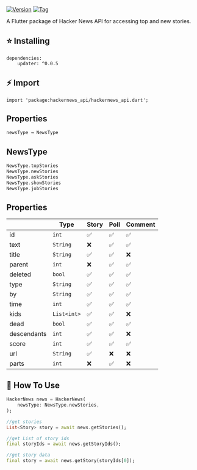 [![Version](https://img.shields.io/pub/v/hackernews_api?color=%2354C92F&logo=dart)](https://pub.dev/packages/hackernews_api/install) [![Tag](https://img.shields.io/badge/Flutter-Hacker%20News-%23212C39)](https://github.com/MarsadMaqsood/hackernews_api)

A Flutter package of Hacker News API for accessing top and new stories.

## ⭐ Installing
```
dependencies:
    updater: ^0.0.5
```

## ⚡ Import 
```
import 'package:hackernews_api/hackernews_api.dart';
```

## Properties

```dart
newsType → NewsType
```

## NewsType
```dart
NewsType.topStories
NewsType.newStories
NewsType.askStories
NewsType.showStories
NewsType.jobStories
```

## Properties

| | Type | Story |  Poll | Comment |
| --- | --- | --- | --- | --- |
|id | `int` | ✅ | ✅ | ✅ |
|text | `String` | ❌ | ✅ | ✅ |
|title | `String` | ✅ | ✅ | ❌ |
|parent | `int` | ❌ | ✅ | ✅ |
|deleted | `bool` | ✅| ✅ | ✅ |
|type | `String` | ✅| ✅ | ✅ |
|by | `String` | ✅ | ✅ | ✅ |
|time | `int` | ✅ | ✅ | ✅ |
|kids | `List<int>` | ✅| ✅ | ❌ |
|dead | `bool` | ✅ | ✅ | ✅ |
|descendants | `int` | ✅ | ✅ | ❌ |
|score | `int` | ✅ | ✅ | ✅ |
|url | `String` | ✅ | ❌ | ❌ |
|parts | `int` | ❌ | ✅ | ❌ |


## 📙 How To Use

```dart
HackerNews news = HackerNews(
    newsType: NewsType.newStories,
);

//get stories
List<Story> story = await news.getStories();

//get List of story ids
final storyIds = await news.getStoryIds();

//get story data
final story = await news.getStory(storyIds[0]);
```
